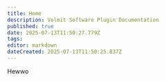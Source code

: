 ```yaml
---
title: Home
description: Volmit Software Plugin Documentation
published: true
date: 2025-07-13T11:50:27.779Z
tags: 
editor: markdown
dateCreated: 2025-07-13T11:50:25.837Z
---
```


Hewwo